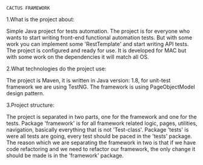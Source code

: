     CACTUS FRAMEWORK
    
1.What is the project about:

Simple Java project for tests automation. The project is for everyone who wants to start writing 
front-end functional automation tests. But with some work you can implement some 'RestTemplate' and
start writing API tests. The project is configured and ready for use. It is developed for MAC but with
some work on the dependencies it will match all OS.

2.What technologies do the project use:

The project is Maven, it is written in Java version: 1.8, for unit-test framework we are using TestNG.
The framework is using PageObjectModel design pattern. 

3.Project structure:

The project is separated in two parts, one for the framework and one for the tests.
Package 'framework' is for all framework related logic, pages, utilities, navigation, basically
everything that is not 'Test-class'.
Package 'tests' is were all tests are going, every test should be paced in the 'tests' package.
The reason which we are separating the framework in two is that if we have code refactoring and we 
need to refactor our framework, the only change it should be made is in the 'framework' package.

